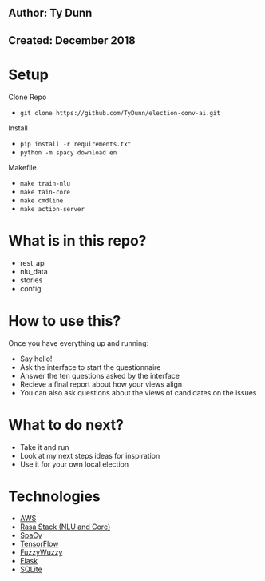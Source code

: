 ## Author: Ty Dunn
## Created: December 2018

# Setup

Clone Repo
- `git clone https://github.com/TyDunn/election-conv-ai.git`

Install
- `pip install -r requirements.txt`
- `python -m spacy download en`

Makefile
- `make train-nlu`
- `make tain-core`
- `make cmdline`
- `make action-server`

# What is in this repo?
- rest_api
- nlu_data
- stories
- config

# How to use this?
Once you have everything up and running:
- Say hello! 
- Ask the interface to start the questionnaire
- Answer the ten questions asked by the interface
- Recieve a final report about how your views align
- You can also ask questions about the views of candidates on the issues

# What to do next?
- Take it and run
- Look at my next steps ideas for inspiration
- Use it for your own local election

# Technologies
- [AWS](https://aws.amazon.com/)
- [Rasa Stack (NLU and Core)](https://rasa.com/docs/)
- [SpaCy](https://spacy.io/)
- [TensorFlow](https://www.tensorflow.org/)
- [FuzzyWuzzy](https://github.com/seatgeek/fuzzywuzzy)
- [Flask](http://flask.pocoo.org/)
- [SQLite](https://www.sqlite.org/index.html)
